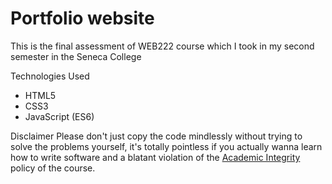 # Portfolio website
This is the final assessment of WEB222 course which I took in my second semester in the Seneca College

Technologies Used
- HTML5
- CSS3
- JavaScript (ES6)

Disclaimer
Please don't just copy the code mindlessly without trying to solve the problems yourself, it's totally pointless if you actually wanna learn how to write software and a blatant violation of the [Academic Integrity](https://www.senecacollege.ca/about/policies/academic-integrity-policy.html) policy of the course.
